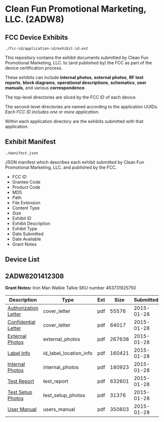 # Clean Fun Promotional Marketing, LLC. (2ADW8)
## FCC Device Exhibits

```
./fcc-id/application-id/exhibit-id.ext
```

This repository contains the exhibit documents submitted by Clean Fun Promotional Marketing, LLC. to (and published by) the FCC as part of the device certification process.

These exhibits can include **internal photos**, **external photos**, **RF test reports**, **block diagrams**, **operational descriptions**, **schematics**, **user manuals**, and various **correspondence**.

The top-level directories are sliced by the FCC ID of each device.

The second-level directories are named according to the application UUIDs. *Each FCC ID includes one or more application.*

Within each application directory are the exhibits submitted with that application. 

## Exhibit Manifest

```
./manifest.json
```

JSON manifest which describes each exhibit submitted by Clean Fun Promotional Marketing, LLC. and published by the FCC.

- FCC ID
- Grantee Code
- Product Code
- MD5
- Path
- File Extension
- Content Type
- Size
- Exhibit ID
- Exhibit Description
- Exhibit Type
- Date Submitted
- Date Available
- Grant Notes

## Device List
## 2ADW8201412308
**Grant Notes:** Iron Man Walkie Talkie SKU number 463731925750

| Description | Type | Ext | Size | Submitted | Available |
| ----------- | ---- | --- | ---- | --------- | --------- |
| [Authorization Letter](2ADW8201412308/b80a072979924a19b54e8c42873f337e/2516628.pdf) | cover_letter | pdf | 55576 | 2015-01-28 | 2015-01-28 |
| [Confidential Letter](2ADW8201412308/b80a072979924a19b54e8c42873f337e/2516629.pdf) | cover_letter | pdf | 64017 | 2015-01-28 | 2015-01-28 |
| [External Photos](2ADW8201412308/b80a072979924a19b54e8c42873f337e/2516630.pdf) | external_photos | pdf | 267638 | 2015-01-28 | 2015-01-28 |
| [Label Info](2ADW8201412308/b80a072979924a19b54e8c42873f337e/2516632.pdf) | id_label_location_info | pdf | 160421 | 2015-01-28 | 2015-01-28 |
| [Internal Photos](2ADW8201412308/b80a072979924a19b54e8c42873f337e/2516631.pdf) | internal_photos | pdf | 180923 | 2015-01-28 | 2015-01-28 |
| [Test Report](2ADW8201412308/b80a072979924a19b54e8c42873f337e/2516633.pdf) | test_report | pdf | 632601 | 2015-01-28 | 2015-01-28 |
| [Test Setup Photos](2ADW8201412308/b80a072979924a19b54e8c42873f337e/2516634.pdf) | test_setup_photos | pdf | 31376 | 2015-01-28 | 2015-01-28 |
| [User Manual](2ADW8201412308/b80a072979924a19b54e8c42873f337e/2516635.pdf) | users_manual | pdf | 350603 | 2015-01-28 | 2015-01-28 |
